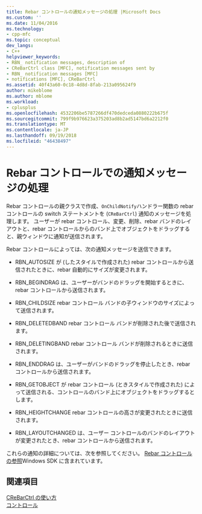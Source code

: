 ```yaml
---
title: Rebar コントロールの通知メッセージの処理 |Microsoft Docs
ms.custom: ''
ms.date: 11/04/2016
ms.technology:
- cpp-mfc
ms.topic: conceptual
dev_langs:
- C++
helpviewer_keywords:
- RBN_ notification messages, description of
- CReBarCtrl class [MFC], notification messages sent by
- RBN_ notification messages [MFC]
- notifications [MFC], CReBarCtrl
ms.assetid: 40f43a60-0c18-4d8d-8fab-213a095624f9
author: mikeblome
ms.author: mblome
ms.workload:
- cplusplus
ms.openlocfilehash: 4532206be5787266df470dedceda0880222b675f
ms.sourcegitcommit: 799f9b976623a375203ad8b2ad5147bd6a2212f0
ms.translationtype: MT
ms.contentlocale: ja-JP
ms.lasthandoff: 09/19/2018
ms.locfileid: "46438497"
---
```

# <a name="processing-notification-messages-in-a-rebar-control"></a>Rebar コントロールでの通知メッセージの処理

Rebar コントロールの親クラスで作成、`OnChildNotify`ハンドラー関数の rebar コントロールの switch ステートメントを (`CReBarCtrl`) 通知のメッセージを処理します。 ユーザーが rebar コントロール、変更、削除、rebar バンドのレイアウトと、rebar コントロールからのバンド上でオブジェクトをドラッグすると、親ウィンドウに通知が送信されます。

Rebar コントロールによっては、次の通知メッセージを送信できます。

- RBN_AUTOSIZE が (したスタイルで作成された) rebar コントロールから送信されたときに、rebar 自動的にサイズが変更されます。

- RBN_BEGINDRAG は、ユーザーがバンドのドラッグを開始するときに、rebar コントロールから送信されます。

- RBN_CHILDSIZE rebar コントロール バンドの子ウィンドウのサイズによって送信されます。

- RBN_DELETEDBAND rebar コントロール バンドが削除された後で送信されます。

- RBN_DELETINGBAND rebar コントロール バンドが削除されるときに送信されます。

- RBN_ENDDRAG は、ユーザーがバンドのドラッグを停止したとき、rebar コントロールから送信されます。

- RBN_GETOBJECT が rebar コントロール (ときスタイルで作成された) によって送信される、コントロールのバンド上にオブジェクトをドラッグするとします。

- RBN_HEIGHTCHANGE rebar コントロールの高さが変更されたときに送信されます。

- RBN_LAYOUTCHANGED は、ユーザー コントロールのバンドのレイアウトが変更されたとき、rebar コントロールから送信されます。

これらの通知の詳細については、次を参照してください。 [Rebar コントロールの参照](https://msdn.microsoft.com/library/windows/desktop/bb774375)Windows SDK に含まれています。

## <a name="see-also"></a>関連項目

[CReBarCtrl の使い方](../mfc/using-crebarctrl.md)<br/>
[コントロール](../mfc/controls-mfc.md)

